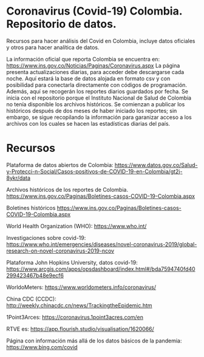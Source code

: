 # Coronavirus (Covid-19) Colombia. Repositorio de datos.  
Recursos para hacer análisis del Covid en Colombia, incluye datos oficiales y otros para hacer analítica de datos. 

La información oficial que reporta Colombia se encuentra en: https://www.ins.gov.co/Noticias/Paginas/Coronavirus.aspx La página presenta actualizaciones diarias, para acceder debe descargarse cada noche. Aquí estará la base de datos alojada en formato csv y con posibilidad para conectarla directamente con códigos de programación. Además, aquí se recogerán los reportes diarios guardados por fecha. Se inicia con el repositorio porque el Instituto Nacional de Salud de Colombia no tenía disponible los archivos históricos. Se comienzan a publicar los históricos después de dos meses de haber iniciado los reportes; sin embargo, se sigue recopilando la información para garanizar acceso a los archivos con los cuales se hacen las estadísticas diarias del país. 

# Recursos
Plataforma de datos abiertos de Colombia: https://www.datos.gov.co/Salud-y-Protecci-n-Social/Casos-positivos-de-COVID-19-en-Colombia/gt2j-8ykr/data  

Archivos históricos de los reportes de Colombia. https://www.ins.gov.co/Paginas/Boletines-casos-COVID-19-Colombia.aspx

Boletines históricos https://www.ins.gov.co/Paginas/Boletines-casos-COVID-19-Colombia.aspx

World Health Organization (WHO): https://www.who.int/

Investigaciones sobre covid-19: https://www.who.int/emergencies/diseases/novel-coronavirus-2019/global-research-on-novel-coronavirus-2019-ncov

Plataforma John Hopkins University, datos covid-19: https://www.arcgis.com/apps/opsdashboard/index.html#/bda7594740fd40299423467b48e9ecf6

WorldoMeters: https://www.worldometers.info/coronavirus/

China CDC (CCDC): http://weekly.chinacdc.cn/news/TrackingtheEpidemic.htm

1Point3Arces: https://coronavirus.1point3acres.com/en

RTVE es: https://app.flourish.studio/visualisation/1620066/

Página con información más allá de los datos básicos de la pandemia: https://www.bing.com/covid

